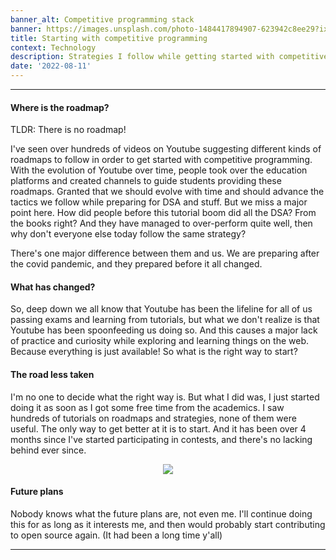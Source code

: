 ```yaml
---
banner_alt: Competitive programming stack
banner: https://images.unsplash.com/photo-1484417894907-623942c8ee29?ixlib=rb-1.2.1&ixid=MnwxMjA3fDB8MHxwaG90by1wYWdlfHx8fGVufDB8fHx8&auto=format&fit=crop&w=1632&q=80
title: Starting with competitive programming
context: Technology
description: Strategies I follow while getting started with competitive programming.
date: '2022-08-11'
---
```


---

#### Where is the roadmap?

TLDR: There is no roadmap!

I've seen over hundreds of videos on Youtube suggesting different kinds of roadmaps to follow in order to get started with competitive programming. With the evolution of Youtube over time, people took over the education platforms and created channels to guide students providing these roadmaps. Granted that we should evolve with time and should advance the tactics we follow while preparing for DSA and stuff. But we miss a major point here. How did people before this tutorial boom did all the DSA? From the books right? And they have managed to over-perform quite well, then why don't everyone else today follow the same strategy?

There's one major difference between them and us. We are preparing after the covid pandemic, and they prepared before it all changed.

#### What has changed?

So, deep down we all know that Youtube has been the lifeline for all of us passing exams and learning from tutorials, but what we don't realize is that Youtube has been spoonfeeding us doing so. And this causes a major lack of practice and curiosity while exploring and learning things on the web. Because everything is just available! So what is the right way to start?

#### The road less taken

I'm no one to decide what the right way is. But what I did was, I just started doing it as soon as I got some free time from the academics. I saw hundreds of tutorials on roadmaps and strategies, none of them were useful. The only way to get better at it is to start. And it has been over 4 months since I've started participating in contests, and there's no lacking behind ever since.

<center>
    <img src="https://cdn.statically.io/gh/thatsameguyokay/images/main/code2.png" style={{width: "90%"}}></img>
</center>

#### Future plans

Nobody knows what the future plans are, not even me. I'll continue doing this for as long as it interests me, and then would probably start contributing to open source again. (It had been a long time y'all)

---
